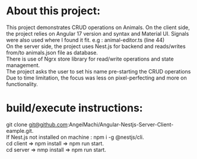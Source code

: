 

# About this project:
 This project demonstrates CRUD operations on Animals.
 On the client side, the project relies on Angular 17 version and syntax and Material UI. Signals were also used where I found it fit. e.g : animal-editor.ts (line 44) <br />
 On the server side, the project uses Nest.js for backend and reads/writes from/to animals.json file as database.<br />
 There is use of Ngrx store library for read/write operations and state management.<br />
 The project asks the user to set his name pre-starting the CRUD operations<br />
 Due to time limitation, the focus was less on pixel-perfecting and more on functionality.<br/>


# build/execute instructions:
git clone git@github.com:AngeiMachi/Angular-Nestjs-Server-Client-eample.git.<br />
If Nest.js not installed on machine :  npm i -g @nestjs/cli.<br />
cd client => npm install => npm run start.<br />
cd server => nmp install => npm run start.<br />

